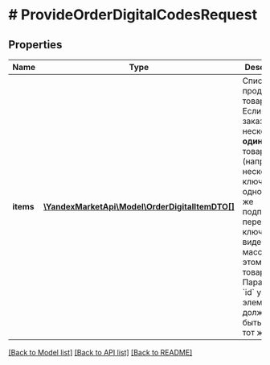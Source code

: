 # # ProvideOrderDigitalCodesRequest

## Properties

Name | Type | Description | Notes
------------ | ------------- | ------------- | -------------
**items** | [**\YandexMarketApi\Model\OrderDigitalItemDTO[]**](OrderDigitalItemDTO.md) | Список проданных товаров.  Если в заказе есть несколько **одинаковых** товаров (например, несколько ключей к одной и той же подписке), передайте ключи в виде массива к этому товару. Параметр &#x60;id&#x60; у этих элементов должен быть один и тот же. |

[[Back to Model list]](../../README.md#models) [[Back to API list]](../../README.md#endpoints) [[Back to README]](../../README.md)
